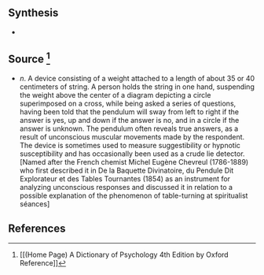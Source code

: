 ## Synthesis
- 
## Source [^1]
- $n$. A device consisting of a weight attached to a length of about 35 or 40 centimeters of string. A person holds the string in one hand, suspending the weight above the center of a diagram depicting a circle superimposed on a cross, while being asked a series of questions, having been told that the pendulum will sway from left to right if the answer is yes, up and down if the answer is no, and in a circle if the answer is unknown. The pendulum often reveals true answers, as a result of unconscious muscular movements made by the respondent. The device is sometimes used to measure suggestibility or hypnotic susceptibility and has occasionally been used as a crude lie detector. \[Named after the French chemist Michel Eugène Chevreul (1786-1889) who first described it in De la Baquette Divinatoire, du Pendule Dit Explorateur et des Tables Tournantes (1854) as an instrument for analyzing unconscious responses and discussed it in relation to a possible explanation of the phenomenon of table-turning at spiritualist séances]
## References

[^1]: [[(Home Page) A Dictionary of Psychology 4th Edition by Oxford Reference]]